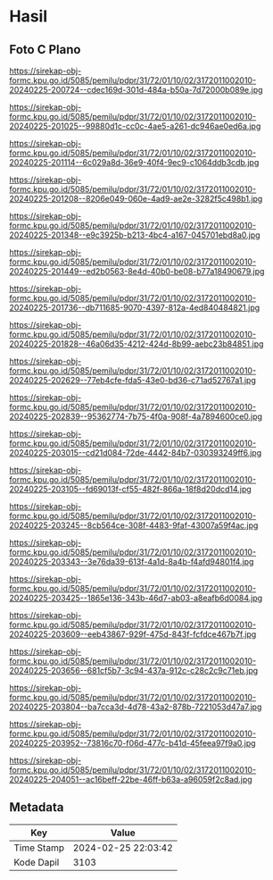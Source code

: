 # Hasil

## Foto C Plano

https://sirekap-obj-formc.kpu.go.id/5085/pemilu/pdpr/31/72/01/10/02/3172011002010-20240225-200724--cdec169d-301d-484a-b50a-7d72000b089e.jpg

https://sirekap-obj-formc.kpu.go.id/5085/pemilu/pdpr/31/72/01/10/02/3172011002010-20240225-201025--99880d1c-cc0c-4ae5-a261-dc946ae0ed6a.jpg

https://sirekap-obj-formc.kpu.go.id/5085/pemilu/pdpr/31/72/01/10/02/3172011002010-20240225-201114--6c029a8d-36e9-40f4-9ec9-c1064ddb3cdb.jpg

https://sirekap-obj-formc.kpu.go.id/5085/pemilu/pdpr/31/72/01/10/02/3172011002010-20240225-201208--8206e049-060e-4ad9-ae2e-3282f5c498b1.jpg

https://sirekap-obj-formc.kpu.go.id/5085/pemilu/pdpr/31/72/01/10/02/3172011002010-20240225-201348--e9c3925b-b213-4bc4-a167-045701ebd8a0.jpg

https://sirekap-obj-formc.kpu.go.id/5085/pemilu/pdpr/31/72/01/10/02/3172011002010-20240225-201449--ed2b0563-8e4d-40b0-be08-b77a18490679.jpg

https://sirekap-obj-formc.kpu.go.id/5085/pemilu/pdpr/31/72/01/10/02/3172011002010-20240225-201736--db711685-9070-4397-812a-4ed840484821.jpg

https://sirekap-obj-formc.kpu.go.id/5085/pemilu/pdpr/31/72/01/10/02/3172011002010-20240225-201828--46a06d35-4212-424d-8b99-aebc23b84851.jpg

https://sirekap-obj-formc.kpu.go.id/5085/pemilu/pdpr/31/72/01/10/02/3172011002010-20240225-202629--77eb4cfe-fda5-43e0-bd36-c71ad52767a1.jpg

https://sirekap-obj-formc.kpu.go.id/5085/pemilu/pdpr/31/72/01/10/02/3172011002010-20240225-202839--95362774-7b75-4f0a-908f-4a7894600ce0.jpg

https://sirekap-obj-formc.kpu.go.id/5085/pemilu/pdpr/31/72/01/10/02/3172011002010-20240225-203015--cd21d084-72de-4442-84b7-030393249ff6.jpg

https://sirekap-obj-formc.kpu.go.id/5085/pemilu/pdpr/31/72/01/10/02/3172011002010-20240225-203105--fd69013f-cf55-482f-866a-18f8d20dcd14.jpg

https://sirekap-obj-formc.kpu.go.id/5085/pemilu/pdpr/31/72/01/10/02/3172011002010-20240225-203245--8cb564ce-308f-4483-9faf-43007a59f4ac.jpg

https://sirekap-obj-formc.kpu.go.id/5085/pemilu/pdpr/31/72/01/10/02/3172011002010-20240225-203343--3e76da39-613f-4a1d-8a4b-f4afd94801f4.jpg

https://sirekap-obj-formc.kpu.go.id/5085/pemilu/pdpr/31/72/01/10/02/3172011002010-20240225-203425--1865e136-343b-46d7-ab03-a8eafb6d0084.jpg

https://sirekap-obj-formc.kpu.go.id/5085/pemilu/pdpr/31/72/01/10/02/3172011002010-20240225-203609--eeb43867-929f-475d-843f-fcfdce467b7f.jpg

https://sirekap-obj-formc.kpu.go.id/5085/pemilu/pdpr/31/72/01/10/02/3172011002010-20240225-203656--681cf5b7-3c94-437a-912c-c28c2c9c71eb.jpg

https://sirekap-obj-formc.kpu.go.id/5085/pemilu/pdpr/31/72/01/10/02/3172011002010-20240225-203804--ba7cca3d-4d78-43a2-878b-7221053d47a7.jpg

https://sirekap-obj-formc.kpu.go.id/5085/pemilu/pdpr/31/72/01/10/02/3172011002010-20240225-203952--73816c70-f06d-477c-b41d-45feea97f9a0.jpg

https://sirekap-obj-formc.kpu.go.id/5085/pemilu/pdpr/31/72/01/10/02/3172011002010-20240225-204051--ac16beff-22be-46ff-b63a-a96059f2c8ad.jpg


## Metadata

| Key        | Value               |
| ---------- | ------------------- |
| Time Stamp | 2024-02-25 22:03:42 |
| Kode Dapil | 3103                |



